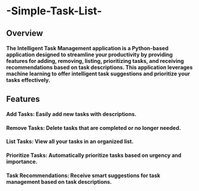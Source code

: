 # -Simple-Task-List-
## Overview
#### The Intelligent Task Management application is a Python-based application designed to streamline your productivity by providing features for adding, removing, listing, prioritizing tasks, and receiving recommendations based on task descriptions. This application leverages machine learning to offer intelligent task suggestions and prioritize your tasks effectively.

## Features
#### Add Tasks: Easily add new tasks with descriptions.
#### Remove Tasks: Delete tasks that are completed or no longer needed.
#### List Tasks: View all your tasks in an organized list.
#### Prioritize Tasks: Automatically prioritize tasks based on urgency and importance.
#### Task Recommendations: Receive smart suggestions for task management based on task descriptions.
